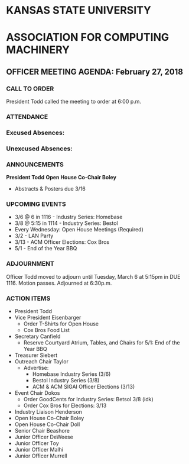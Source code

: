 # KANSAS STATE UNIVERSITY
# ASSOCIATION FOR COMPUTING MACHINERY
## OFFICER MEETING AGENDA: February 27, 2018

### CALL TO ORDER
President Todd called the meeting to order at 6:00 p.m.

### ATTENDANCE
### Excused Absences:
### Unexcused Absences:

### ANNOUNCEMENTS
**President Todd**
**Open House Co-Chair Boley**
* Abstracts & Posters due 3/16

### UPCOMING EVENTS
* 3/6 @ 6 in 1116 - Industry Series: Homebase
* 3/8 @ 5:15 in 1114 - Industry Series: Bestol
* Every Wednesday: Open House Meetings (Required)
* 3/2 - LAN Party
* 3/13 - ACM Officer Elections: Cox Bros
* 5/1 - End of the Year BBQ


### ADJOURNMENT
Officer Todd moved to adjourn until Tuesday, March 6 at 5:15pm in DUE 1116. Motion passes. Adjourned at 6:30p.m.

### ACTION ITEMS
* President Todd
* Vice President Eisenbarger
  * Order T-Shirts for Open House
  * Cox Bros Food List
* Secretary Canfield
  * Reserve Courtyard Atrium, Tables, and Chairs for 5/1: End of the Year BBQ
* Treasurer Siebert
* Outreach Chair Taylor
  * Advertise:
    * Homebase Industry Series (3/6)
    * Bestol Industry Series (3/8)
    * ACM & ACM SIGAI Officer Elections (3/13)
* Event Chair Dokos
  * Order GoodCents for Industry Series: Betsol 3/8 (idk)
  * Order Cox Bros for Elections: 3/13
* Industry Liaison Henderson
* Open House Co-Chair Boley
* Open House Co-Chair Doll
* Senior Chair Beashore
* Junior Officer DeWeese
* Junior Officer Toy
* Junior Officer Malhi
* Junior Officer Murrell
